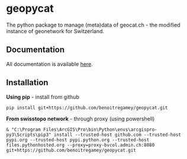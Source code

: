 # geopycat
The python package to manage (meta)data of geocat.ch - the modified instance of geonetwork for
Switzerland.
## Documentation
All documentation is available [here](https://geoadmin.github.io/lib-geopycat/).
## Installation
**Using pip** -  install from github
```
pip install git+https://github.com/benoitregamey/geopycat.git
```
**From swisstopo network** - through proxy (using powershell)
```
& "C:\Program Files\ArcGIS\Pro\bin\Python\envs\arcgispro-py3\Scripts\pip3" install --trusted-host github.com --trusted-host pypi.org --trusted-host pypi.python.org --trusted-host files.pythonhosted.org --proxy=proxy-bvcol.admin.ch:8080 git+https://github.com/benoitregamey/geopycat.git
```
